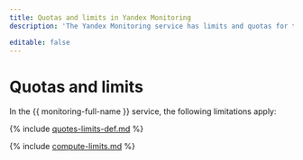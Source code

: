 ```yaml
---
title: Quotas and limits in Yandex Monitoring
description: 'The Yandex Monitoring service has limits and quotas for the number of alerts in the cloud, the number of tags for one metric (including mandatory ones). You will learn more about the limitations of the service in this article.'

editable: false
---
```


# Quotas and limits

In the {{ monitoring-full-name }} service, the following limitations apply:

{% include [quotes-limits-def.md](../../_includes/quotes-limits-def.md) %}

{% include [compute-limits.md](../../_includes/monitoring/monitoring-limits.md) %}

